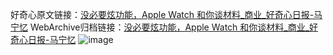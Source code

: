 好奇心原文链接：[没必要炫功能，Apple Watch 和你谈材料_商业_好奇心日报-马宁忆](https://www.qdaily.com/articles/7285.html)
WebArchive归档链接：[没必要炫功能，Apple Watch 和你谈材料_商业_好奇心日报-马宁忆](http://web.archive.org/web/20190623172147/https://www.qdaily.com/articles/7285.html)
![image](http://ww3.sinaimg.cn/large/007d5XDply1g3wi47czqgj30u0320hbg)